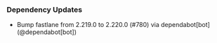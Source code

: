 ### Dependency Updates
* Bump fastlane from 2.219.0 to 2.220.0 (#780) via dependabot[bot] (@dependabot[bot])
